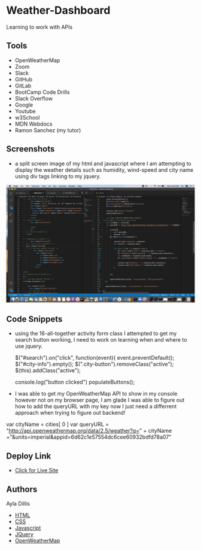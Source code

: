 # Weather-Dashboard

Learning to work with APIs

## Tools

* OpenWeatherMap
* Zoom
* Slack
* GitHub
* GitLab
* BootCamp Code Drills
* Slack Overflow
* Google
* Youtube
* w3School
* MDN Webdocs
* Ramon Sanchez (my tutor)


## Screenshots

* a split screen image of my html and javascript where I am attempting to display the weather details such as humidity, wind-speed and city name using div tags linking to my jquery. 

<img src="screenshot.png" alt="my code">

## Code Snippets

* using the 16-all-together activity form class I attempted to get my search button working, I need to work on learning when and where to use jquery. 

   $("#search").on("click", function(event){
    event.preventDefault();
    $("#city-info").empty();
    $(".city-button").removeClass("active");
    $(this).addClass("active");

    console.log("button clicked")
    populateButtons();

* I was able to get my OpenWeatherMap API to show in my console however not on my browser page, I am glade I was able to figure out how to add the queryURL with my key now I just need a differrent approach when trying to figure out backend! 

 var cityName = cities[ 0 ]
    var queryURL = "http://api.openweathermap.org/data/2.5/weather?q=" + cityName +"&units=imperial&appid=6d62c1e57554dc6cee60932bdfd78a07"


## Deploy Link

* [Click for Live Site](https://ayladillis.github.io/weather-dashboard/)

## Authors 

Ayla Dillis

* [HTML](https://developer.mozilla.org/en-US/docs/Web/HTML)
* [CSS](https://developer.mozilla.org/en-US/docs/Web/CSS)
* [Javascript](https://developer.mozilla.org/en-US/docs/Web/JavaScrip)
* [JQuery](https://jquery.com/)
* [OpenWeatherMap](https://openweathermap.org/)